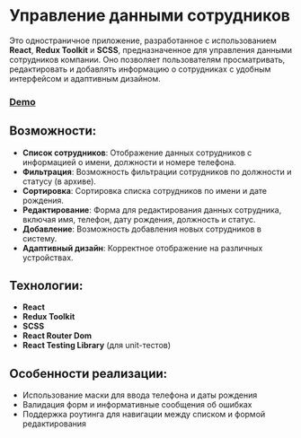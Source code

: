 # Управление данными сотрудников

Это одностраничное приложение, разработанное с использованием **React**, **Redux Toolkit** и **SCSS**, предназначенное для управления данными сотрудников компании. Оно позволяет пользователям просматривать, редактировать и добавлять информацию о сотрудниках с удобным интерфейсом и адаптивным дизайном.

### [Demo](https://employee-list-rouge.vercel.app/)

## Возможности:

- **Список сотрудников**: Отображение данных сотрудников с информацией о имени, должности и номере телефона.
- **Фильтрация**: Возможность фильтрации сотрудников по должности и статусу (в архиве).
- **Сортировка**: Сортировка списка сотрудников по имени и дате рождения.
- **Редактирование**: Форма для редактирования данных сотрудника, включая имя, телефон, дату рождения, должность и статус.
- **Добавление**: Возможность добавления новых сотрудников в систему.
- **Адаптивный дизайн**: Корректное отображение на различных устройствах.

## Технологии:

- **React**
- **Redux Toolkit**
- **SCSS**
- **React Router Dom**
- **React Testing Library** (для unit-тестов)

## Особенности реализации:

- Использование маски для ввода телефона и даты рождения
- Валидация форм и информативные сообщения об ошибках
- Поддержка роутинга для навигации между списком и формой редактирования
